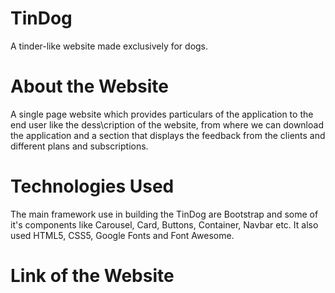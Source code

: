 # TinDog

A tinder-like website made exclusively for dogs.

# About the Website

A single page website which provides particulars of the application to the end user like the dess\cription of the website, from where we can download the application and a section that displays the feedback from the clients and different plans and subscriptions.

# Technologies Used

The main framework use in building the TinDog are Bootstrap and some of it's components like Carousel, Card, Buttons, Container, Navbar etc. It also used HTML5, CSS5, Google Fonts and Font Awesome.

# Link of the Website


